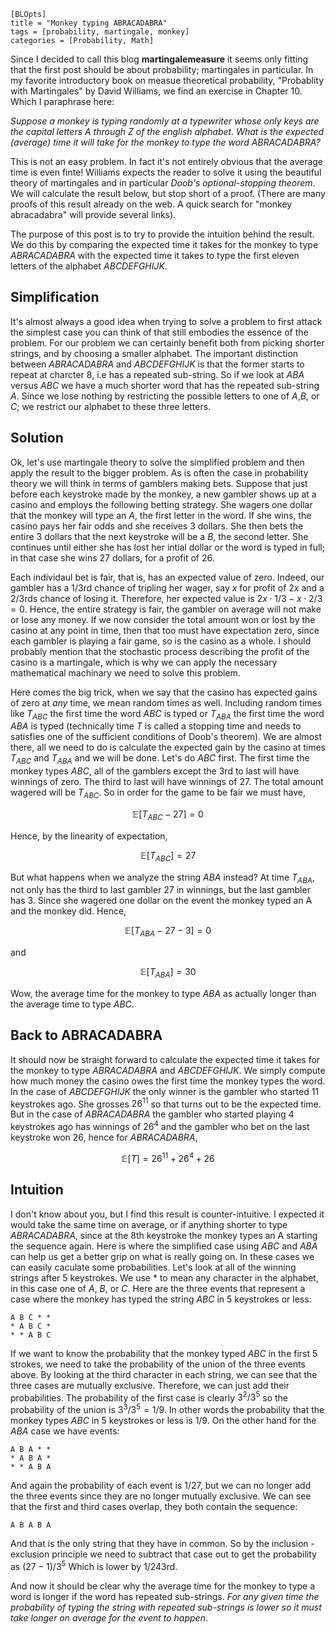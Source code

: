     [BLOpts]
    title = "Monkey typing ABRACADABRA"
    tags = [probability, martingale, monkey]
    categories = [Probability, Math]

Since I decided to call this blog **martingalemeasure** it seems only fitting that
the first post should be about probability; martingales in particular. In my
favorite introductory book on measue theoretical probability, \"Probablity with
Martingales\" by David Williams, we find an exercise in Chapter 10. Which I
paraphrase here:

*Suppose a monkey is typing randomly at a typewriter whose only keys are the
capital letters $A$ through $Z$ of the english alphabet. What is the
expected (average) time it will take for the monkey to type the word
$ABRACADABRA$?*

This is not an easy problem. In fact it\'s not entirely obvious that the average time is even finte! Williams expects the reader to solve it using the
beautiful theory of martingales and in particular *Doob\'s optional-stopping theorem*.
We will calculate the result below, but stop short of a proof.
(There are many proofs of this result already on the web. A quick search for \"monkey abracadabra\" will
provide several links).

The purpose of this post is to try to provide
the intuition behind the result. We do this by comparing the expected time it takes for
the monkey to type $ABRACADABRA$ with the expected time it takes to type the first
eleven letters of the alphabet
$ABCDEFGHIJK$.

Simplification
--------------

It\'s almost always a good idea when trying to solve a problem to first attack
the simplest case you can think of that still embodies the essence of the problem.
For our problem  we can certainly benefit both from picking shorter strings, and by
choosing a smaller alphabet. The important distinction between $ABRACADABRA$ and
$ABCDEFGHIJK$ is that the former starts to repeat at charcter 8, i.e has a repeated
sub-string. So if we look
at $ABA$ versus $ABC$ we have a much shorter word that has the repeated sub-string $A$. Since we lose nothing by restricting the possible letters to one of $A$,$B$, or $C$; we restrict
our alphabet to these three letters.

Solution
--------

Ok, let\'s use martingale theory to solve the simplified problem and then apply
the result to the bigger problem. As is often the case in probability theory we will think in terms of
gamblers making bets. Suppose that just before each keystroke made by the monkey,
a new gambler shows up at a casino and employs the following betting strategy. She wagers
one dollar that the monkey will type an $A$, the first letter in the word. If she wins,
the casino pays her fair odds and she receives $3$ dollars. She then bets
the entire $3$ dollars that the next keystroke will be a $B$, the second letter. She
continues until either she has lost her intial dollar or the word is typed in full; in that case
she wins $27$ dollars, for a profit of $26$.

Each individaul bet is fair, that is, has an expected value of zero. Indeed,
our gambler has a ${1}/{3}$rd  chance of tripling her wager, say $x$ for
profit of $2x$ and a ${2}/{3}$rds chance of losing it. Therefore, her expected value
is $2x\cdot 1/{3} - x\cdot 2/3 = 0$. Hence, the entire strategy is fair, the
gambler on average will not make or lose any money. If we now consider the total amount won or
lost by the casino at any point in time, then that too must have expectation zero,
since each gambler is playing a fair game, so is the casino as a whole. I should
probably mention that the stochastic process describing the profit of the casino
is a martingale, which is why we can apply the necessary mathematical machinary we
need to solve this problem.

Here comes the big trick, when we say that the casino has expected gains of zero
at *any* time, we mean random times as well. Including random times like $T_{ABC}$ the first
time the word $ABC$ is typed or $T_{ABA}$ the first time the word $ABA$ is typed (technically time $T$ is called a stopping
time and needs to satisfies one of the sufficient conditions of Doob\'s theorem). We are almost there, all we need to do is calculate the expected gain by the casino
at times $T_{ABC}$ and $T_{ABA}$ and we will be done. Let\'s do $ABC$ first. The
first time the monkey types $ABC$, all of the gamblers except the 3rd to last will have
winnings of zero. The third to last will have winnings of $27$. The total amount wagered will be $T_{ABC}$. So in order for the game to be fair we must have,

$$\mathbb{E}[T_{ABC} - 27]=0$$

Hence, by the linearity of expectation,

$$\mathbb{E}[T_{ABC}]=27$$

But what happens when we analyze the string $ABA$ instead? At time $T_{ABA}$, not
only has the third to last gambler 27 in winnings, but the last gambler has 3.
Since she wagered one dollar on the event the monkey typed an A and the monkey
did. Hence,

$$\mathbb{E}[T_{ABA}-27-3]=0$$

and

$$\mathbb{E}[T_{ABA}]=30$$

Wow, the average time for the monkey to type $ABA$ as actually longer than the average time to
type $ABC$.

Back to ABRACADABRA
-------------------

It should now be straight forward to calculate the expected time it takes for the monkey to
type $ABRACADABRA$ and $ABCDEFGHIJK$. We simply compute how much money the casino owes the first time the monkey types the word. In the case of $ABCDEFGHIJK$
the only winner is the gambler who started 11 keystrokes ago. She grosses $26^{11}$
so that turns out to be the expected time. But in the case of $ABRACADABRA$ the gambler who
started playing 4 keystrokes ago has winnings of $26^4$ and the gambler who bet
on the last keystroke won $26$, hence for $ABRACADABRA$,

$$\mathbb{E}[T]=26^{11} + 26^4 + 26$$

Intuition
---------

I don't know about you, but I find this result is counter-intuitive. I expected it
would take the same time on average, or if anything shorter to type $ABRACADABRA$,
since at the 8th keystroke the monkey types an A starting the sequence again. Here
is where the simplified case using $ABC$ and $ABA$ can help us get a better grip on what
is really going on. In these cases we can easily caculate some probabilities. Let\'s
look at all of the winning strings after 5 keystrokes. We use \* to mean any
character in the alphabet, in this case one of $A$, $B$, or $C$. Here are the three events
that represent a case where the monkey has typed the string $ABC$ in 5 keystrokes or less:

    A B C * *
    * A B C *
    * * A B C

If we want to know the probability that the monkey typed $ABC$ in the first 5
strokes, we need to take the probability of the union of the three events above.
By looking at the third character in each string, we can see that the three cases
are mutually exclusive. Therefore, we can just add their probabilities.
The probability of the first case is clearly ${3^2}/{3^5}$ so the probability
of the union is ${3^3}/{3^5}={1}/{9}$. In other words the probability that the
monkey types $ABC$ in 5 keystrokes or less is $1/9$. On the
other hand for the $ABA$ case we have events:

    A B A * *
    * A B A *
    * * A B A

And again the probability of each event is ${1}/{27}$, but we can no longer add
the three events since they are no longer mutually exclusive. We can see that
the first and third cases overlap, they both contain the sequence:

    A B A B A

And that is the only string that they have in common. So by the inclusion - exclusion principle we need to subtract that case out to
get the probability as $(27-1)/{3^5}$
Which is lower by ${1}/{243}$rd.

And now it should be clear why the average
time for the monkey to type a word is longer if the word has repeated sub-strings.
*For any given time the probability of typing the string with repeated sub-strings
is lower so it must take longer on average for the event to happen*.